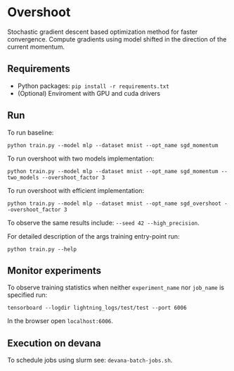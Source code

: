 # Overshoot

Stochastic gradient descent based optimization method for faster convergence. Compute gradients using model shifted in the direction of the current momentum.

## Requirements

 - Python packages: `pip install -r requirements.txt`
 - (Optional) Enviroment with GPU and cuda drivers

## Run

To run baseline:
```
python train.py --model mlp --dataset mnist --opt_name sgd_momentum
```
To run overshoot with two models implementation:
```
python train.py --model mlp --dataset mnist --opt_name sgd_momentum --two_models --overshoot_factor 3
```
To run overshoot with efficient implementation:
```
python train.py --model mlp --dataset mnist --opt_name sgd_overshoot --overshoot_factor 3
```
To observe the same results include: `--seed 42 --high_precision`.

For detailed description of the args training entry-point run:
```
python train.py --help
```

## Monitor experiments
To observe training statistics when neither `experiment_name` nor `job_name` is specified run:
```
tensorboard --logdir lightning_logs/test/test --port 6006
```
In the browser open `localhost:6006`.

## Execution on devana
To schedule jobs using slurm see: `devana-batch-jobs.sh`.


